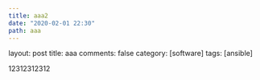 ```yaml
---
title: aaa2
date: "2020-02-01 22:30"
path: aaa
---
```


layout: post
title: aaa
comments: false
category: [software]
tags: [ansible]

12312312312
